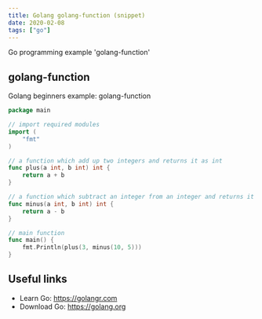 ```yaml
---
title: Golang golang-function (snippet)
date: 2020-02-08
tags: ["go"]
---
```

Go programming example 'golang-function'


## golang-function

Golang beginners example: golang-function

```go
package main

// import required modules
import (
	"fmt"
)

// a function which add up two integers and returns it as int
func plus(a int, b int) int {
	return a + b
}

// a function which subtract an integer from an integer and returns it as int
func minus(a int, b int) int {
	return a - b
}

// main function
func main() {
	fmt.Println(plus(3, minus(10, 5)))
}

```

## Useful links

- Learn Go: https://golangr.com
- Download Go: https://golang.org
